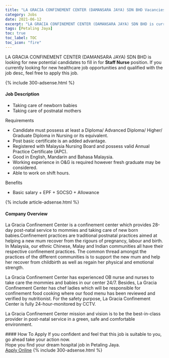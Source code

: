 ```yaml
---
title: "LA GRACIA CONFINEMENT CENTER (DAMANSARA JAYA) SDN BHD Vacancies Staff Nurse" 
category: Jobs 
date: 2021-06-12 
excerpt: "LA GRACIA CONFINEMENT CENTER (DAMANSARA JAYA) SDN BHD is currently looking for suitable person to fill in the Staff Nurse which positioned at Petaling Jaya" 
tags: [Petaling Jaya] 
toc: true 
toc_label: TOC 
toc_icon: "fire" 
--- 
```


<p>LA GRACIA CONFINEMENT CENTER (DAMANSARA JAYA) SDN BHD is looking for new potential candidates to fill in for <b>Staff Nurse</b> position. If you currently looking for new healthcare job opportunities and qualified with the job desc, feel free to apply this job.
</p>{% include 300-adsense.html %} 
<div><div><h4>Job Description</h4></div><div><div><span><div><ul><li>Taking care of newborn babies</li><li>Taking care of postnatal mothers</li></ul><p>Requirements</p><ul><li>Candidate must possess at least a Diploma/ Advanced Diploma/ Higher/ Graduate Diploma in Nursing or its equivalent.</li><li>Post basic certificate is an added advantage.</li><li>Registered with Malaysia Nursing Board and possess valid Annual Practice Certificate (APC).</li><li>Good in English, Mandarin and Bahasa Malaysia.</li><li>Working experience in O&amp;G is required however fresh graduate may be considered.</li><li>Able to work on shift hours.</li></ul><p>Benefits</p><ul><li>Basic salary + EPF + SOCSO + Allowance</li></ul></div></span></div></div></div> 
{% include article-adsense.html %} 
<div><div><h4>Company Overview</h4></div><div><div><span><div><p>La Gracia Confinement Center is a confinement center which provides 28-day post-natal service to mommies and taking care of new born babies.Confinement practices are traditional postnatal practices aimed at helping a new mum recover from the rigours of pregnancy, labour and birth. In Malaysia, our ethnic Chinese, Malay and Indian communities all have their respective confinement practices. The common thread amongst the practices of the different communities is to support the new mum and help her recover from childbirth as well as regain her physical and emotional strength.</p><p>La Gracia Confinement Center has experienced OB nurse and nurses to take care the mommies and babies in our center 24/7. Besides, La Gracia Confinement Center has chef ladies which will be responsible for confinement food cooking where our food menu has been reviewed and verified by nutritionist. For the safety purpose, La Gracia Confinement Center is fully 24-hour-monitored by CCTV.</p><p>La Gracia Confinement Center mission and vision is to be the best-in-class provider in post-natal service in a green, safe and comfortable environment.&#160;</p></div></span></div></div></div> 
#### How To Apply 
If you confident and feel that this job is suitable to you, go ahead take your action now. <br/> 
Hope you find your dream hospital job in Petaling Jaya. <br/> 
<a href="https://www.jobstreet.com.my/en/job/staff-nurse-4581717?jobId=jobstreet-my-job-4581717" class="btn btn--warning" target="_blank" rel="nofollow noopenner">Apply Online</a> 
{% include 300-adsense.html %} 